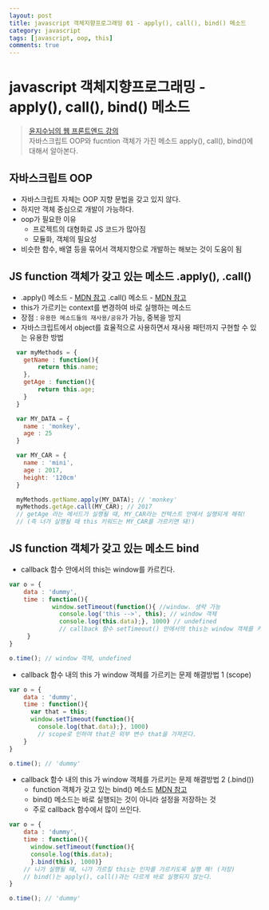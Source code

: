 ```yaml
---
layout: post
title: javascript 객체지향프로그래밍 01 - apply(), call(), bind() 메소드
category: javascript
tags: [javascript, oop, this]
comments: true
---
```

# javascript 객체지향프로그래밍 - apply(), call(), bind() 메소드
> [윤지수님의 웹 프론트엔드 강의](http://olc.kr/course/course_online_view.jsp?id=470#self)    
자바스크립트 OOP와 fucntion 객체가 가진 메소드 apply(), call(), bind()에 대해서 알아본다.

## 자바스크립트 OOP
- 자바스크립트 자체는 OOP 지향 문법을 갖고 있지 않다.  
- 하지만 객체 중심으로 개발이 가능하다.
- oop가 필요한 이유
	- 프로젝트의 대형화로 JS 코드가 많아짐
	- 모듈화, 객체의 필요성
- 비슷한 함수, 배열 등을 묶어서 객체지향으로 개발하는 해보는 것이 도움이 됨

## JS function 객체가 갖고 있는 메소드 .apply(), .call()
- .apply() 메소드 - [MDN 참고](https://developer.mozilla.org/ko/docs/Web/JavaScript/Reference/Global_Objects/Function/apply)  .call() 메소드 - [MDN 참고](https://developer.mozilla.org/ko/docs/Web/JavaScript/Reference/Global_Objects/Function/call)
- this가 가르키는 context를 변경하여 바로 실행하는 메소드
- 장점 : `유용한 메소드들의 재사용/공유`가 가능, 중복을 방지
- 자바스크립트에서 object를 효율적으로 사용하면서 재사용 패턴까지 구현할 수 있는 유용한 방법    
```javascript
  var myMethods = {
    getName : function(){
    	return this.name;
    },
    getAge : function(){
    	return this.age;
    }
  }

  var MY_DATA = {
    name : 'monkey',
    age : 25
  }

  var MY_CAR = {
    name : 'mini',
    age : 2017,
    height: '120cm'
  }

  myMethods.getName.apply(MY_DATA); // 'monkey'
  myMethods.getAge.call(MY_CAR); // 2017
  // getAge 라는 메서드가 실행될 때, MY_CAR라는 컨텍스트 안에서 실행되게 해줘!
  // (즉 너가 실행될 때 this 키워드는 MY_CAR를 가르키면 돼!)
```

## JS function 객체가 갖고 있는 메소드 bind
- callback 함수 안에서의 this는 window를 카르킨다.

```javascript
var o = {
    data : 'dummy',
    time : function(){
            window.setTimeout(function(){ //window. 생략 가능
              console.log('this -->', this); // window 객체
              console.log(this.data);}, 1000) // undefined
              // callback 함수 setTimeout() 안에서의 this는 window 객체를 카르킨다.
     }
}

o.time(); // window 객체, undefined
```
- callback 함수 내의 this 가 window 객체를 가르키는 문제 해결방법 1 (scope)

```javascript
var o = {
    data : 'dummy',
    time : function(){
      var that = this;
      window.setTimeout(function(){
      	console.log(that.data);}, 1000)
        // scope로 인하여 that은 외부 변수 that을 가져온다.
    }
}

o.time(); // 'dummy'
```
- callback 함수 내의 this 가 window 객체를 가르키는 문제 해결방법 2 (.bind())
  -  function 객체가 갖고 있는 bind() 메소드 [MDN 참고](https://developer.mozilla.org/ko/docs/Web/JavaScript/Reference/Global_Objects/Function/bind)
  - bind() 메소드는 바로 실행되는 것이 아니라 설정을 저장하는 것
  - 주로 callback 함수에서 많이 쓰인다.

```javascript
var o = {
    data : 'dummy',
    time : function(){
      window.setTimeout(function(){
      console.log(this.data);
      }.bind(this), 1000)}
    // 니가 실행될 떄, 니가 가르킬 this는 인자를 가르키도록 실행 해! (저장)
    // bind()는 apply(), call()과는 다르게 바로 실행되지 않는다.
}

o.time(); // 'dummy'
```
